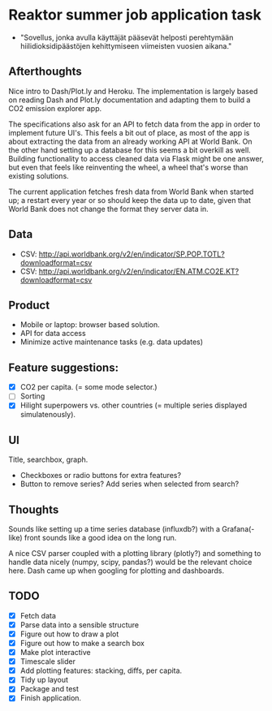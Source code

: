 # Reaktor summer job application task

* "Sovellus, jonka avulla käyttäjät pääsevät helposti perehtymään hiilidioksidipäästöjen kehittymiseen viimeisten vuosien aikana."

## Afterthoughts

Nice intro to Dash/Plot.ly and Heroku. The implementation is largely based on reading Dash and Plot.ly documentation and adapting them to build a CO2 emission explorer app. 

The specifications also ask for an API to fetch data from the app in order to implement future UI's. This feels a bit out of place, as most of the app is about extracting the data from an already working API at World Bank. On the other hand setting up a database for this seems a bit overkill as well. Building functionality to access cleaned data via Flask might be one answer, but even that feels like reinventing the wheel, a wheel that's worse than existing solutions.  

The current application fetches fresh data from World Bank when started up; a restart every year or so should keep the data up to date, given that World Bank does not change the format they server data in. 

## Data 

* CSV: http://api.worldbank.org/v2/en/indicator/SP.POP.TOTL?downloadformat=csv 
* CSV: http://api.worldbank.org/v2/en/indicator/EN.ATM.CO2E.KT?downloadformat=csv

## Product

* Mobile or laptop: browser based solution. 
* API for data access 
* Minimize active maintenance tasks (e.g. data updates)

## Feature suggestions: 
- [x] CO2 per capita. (= some mode selector.)
- [ ] Sorting 
- [x] Hilight superpowers vs. other countries (= multiple series displayed simulatenously).

## UI

Title, searchbox, graph. 

* Checkboxes or radio buttons for extra features? 
* Button to remove series? Add series when selected from search? 

## Thoughts

Sounds like setting up a time series database (influxdb?) with a Grafana(-like) front sounds like a good idea on the long run.
 
A nice CSV parser coupled with a plotting library (plotly?) and something to handle data nicely (numpy, scipy, pandas?) would be the relevant choice here. Dash came up when googling for plotting and dashboards. 

## TODO

- [x] Fetch data
- [x] Parse data into a sensible structure
- [x] Figure out how to draw a plot
- [x] Figure out how to make a search box
- [x] Make plot interactive
- [x] Timescale slider
- [x] Add plotting features: stacking, diffs, per capita.
- [x] Tidy up layout
- [x] Package and test
- [x] Finish application. 
